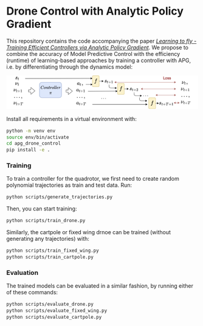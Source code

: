 # Drone Control with Analytic Policy Gradient

This repository contains the code accompanying the paper [*Learning to fly - Training Efficient Controllers via Analytic Policy Gradient*](https://arxiv.org/abs/2209.13052). We propose to combine the accuracy of Model Predictive Control with the efficiency (runtime) of learning-based approaches by training a controller with APG, i.e. by differentiating through the dynamics model:

![Learning paradigm](assets/paradigm.png)

Install all requirements in a virtual environment with:
``` bash
python -m venv env
source env/bin/activate
cd apg_drone_control
pip install -e .
```

### Training

To train a controller for the quadrotor, we first need to create random polynomial trajectories as train and test data. Run:
``` bash
python scripts/generate_trajectories.py
```

Then, you can start training:
``` bash
python scripts/train_drone.py
```

Similarly, the cartpole or fixed wing drnoe can be trained (without generating any trajectories) with:
``` bash
python scripts/train_fixed_wing.py
python scripts/train_cartpole.py
```

### Evaluation

The trained models can be evaluated in a similar fashion, by running either of these commands:
``` bash
python scripts/evaluate_drone.py
python scripts/evaluate_fixed_wing.py
python scripts/evaluate_cartpole.py
```
